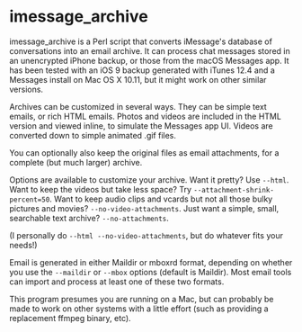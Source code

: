 # imessage_archive

imessage_archive is a Perl script that converts iMessage's database of 
conversations into an email archive. It can process chat messages 
stored in an unencrypted iPhone backup, or those from the macOS
Messages app. It has been tested with an iOS 9 backup generated with
iTunes 12.4 and a Messages install on Mac OS X 10.11, but it might work
on other similar versions.

Archives can be customized in several ways. They can be simple text emails,
or rich HTML emails. Photos and videos are included in the HTML version and
viewed inline, to simulate the Messages app UI. Videos are converted down
to simple animated .gif files. 

You can optionally also keep the original files as email attachments, for a
complete (but much larger) archive.

Options are available to customize your archive. Want it pretty? Use `--html`.
Want to keep the videos but take less space? Try `--attachment-shrink-percent=50`.
Want to keep audio clips and vcards but not all those bulky pictures and 
movies? `--no-video-attachments`. Just want a simple, small, searchable text
archive? `--no-attachments`.

(I personally do `--html --no-video-attachments`, but do whatever fits your needs!)

Email is generated in either Maildir or mboxrd format, depending on whether you
use the `--maildir` or `--mbox` options (default is Maildir). Most email tools
can import and process at least one of these two formats.

This program presumes you are running on a Mac, but can probably be made to work
on other systems with a little effort (such as providing a replacement ffmpeg
binary, etc).

